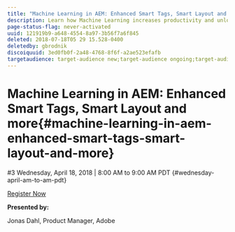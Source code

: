```yaml
---
title: "Machine Learning in AEM: Enhanced Smart Tags, Smart Layout and more"
description: Learn how Machine Learning increases productivity and unlocks new use cases in AEM 6.4
page-status-flag: never-activated
uuid: 121919b9-a648-4554-8a97-3b56f7a6f845
deleted: 2018-07-18T05 29 15.528-0400
deletedby: gbrodnik
discoiquuid: 3ed0fb0f-2a48-4768-8f6f-a2ae523efafb
targetaudience: target-audience new;target-audience ongoing;target-audience upgrader
---
```


# Machine Learning in AEM: Enhanced Smart Tags, Smart Layout and more{#machine-learning-in-aem-enhanced-smart-tags-smart-layout-and-more}

#3 Wednesday, April 18, 2018 | 8:00 AM to 9:00 AM PDT {#wednesday-april-am-to-am-pdt}

[Register Now](https://www.meetup.com/AEM-Technologist-Group/events/249673995/) 

**Presented by:**

Jonas Dahl, Product Manager, Adobe

